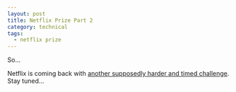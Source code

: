 ```yaml
---
layout: post
title: Netflix Prize Part 2
category: technical
tags:
  - netflix prize
---
```

So...

Netflix is coming back with [another supposedly harder and timed challenge](http://www.netflixprize.com/community/viewtopic.php?id=1520). Stay tuned...
